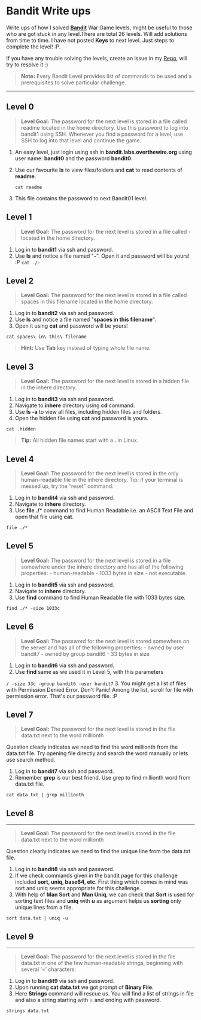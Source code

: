 Bandit Write ups
===================

Write ups of how I solved **[Bandit](http://overthewire.org/wargames/bandit/)** War Game levels, might be useful to those who are got stuck in any level.There are total 26 levels. Will add solutions from time to time.
I have not posted **Keys** to next level. Just steps to complete the level! :P.

If you have any trouble solving the levels, create an issue in my [Repo](https://github.com/harshdattani/Bandit-Writeups), will try to resolve it :)

> **Note:** Every Bandit Level provides list of commands to be used and a prerequisites to solve particular challenge. 

----------

Level 0
-------------
> **Level Goal:** 
The password for the next level is stored in a file called readme located in the home directory. Use this password to log into bandit1 using SSH. Whenever you find a password for a level, use SSH to log into that level and continue the game.

 1. An easy level, just login using ssh in **bandit.labs.overthewire.org** using user name: **bandit0** and the password **bandit0**.
 2. Use our favourite **ls** to view files/folders and **cat** to read contents of **readme**.
 
    `cat readme`
 3. This file contains the password to next Bandit01 level.

Level 1
-------------
> **Level Goal:** 
The password for the next level is stored in a file called - located in the home directory.

 1. Log in to **bandit1** via ssh and password.
 2. Use **ls** and notice a file named "**-**". Open it and password will be yours! :P
   `cat ./-`

Level 2
-------------

 > **Level Goal:** 
The password for the next level is stored in a file called spaces in this filename located in the home directory.

 1. Log in to **bandit2** via ssh and password.
 2. Use **ls** and notice a file named "**spaces in this filename**".
 3. Open it using **cat** and password will be yours!
 
   `cat spaces\ in\ this\ filename` 
 >**Hint:** Use **Tab** key instead of typing whole file name.

Level 3
-------------

 > **Level Goal:** 
The password for the next level is stored in a hidden file in the inhere directory.

 1. Log in to **bandit3** via ssh and password.
 2. Navigate to **inhere** directory using **cd** command.
 3. Use **ls -a** to view all files, including hidden files and folders.
 4. Open the hidden file using **cat** and password is yours.

 `cat .hidden`
 >**Tip:** All hidden file names start with a **.** in Linux.


Level 4
-------------

 > **Level Goal:** 
The password for the next level is stored in the only human-readable file in the inhere directory. Tip: if your terminal is messed up, try the “reset” command.

 1. Log in to **bandit4** via ssh and password.
 2. Navigate to **inhere** directory.
 2. Use **file ./*** command to find Human Readable i.e. an ASCII Text File and open that file using **cat**.

 `file ./*`

Level 5
-------------

 > **Level Goal:** 
The password for the next level is stored in a file somewhere under the inhere directory and has all of the following properties: - human-readable - 1033 bytes in size - not executable.

 1. Log in to **bandit5** via ssh and password.
 2. Navigate to **inhere** directory.
 2. Use **find** command to find Human Readable file with 1033 bytes size.

 `find ./* -size 1033c`

Level 6
-------------

 > **Level Goal:** 
The password for the next level is stored somewhere on the server and has all of the following properties: - owned by user bandit7 - owned by group bandit6 - 33 bytes in size

 1. Log in to **bandit6** via ssh and password.
 2. Use **find** same as we used it in Level 5, with this parameters

 `/ -size 33c -group bandit6 -user bandit7`
 3. You might get a list of files with Permission Denied Error. Don't Panic! Among the list, scroll for file with permission error. That's our password file. :P
 

Level 7
-------------

 > **Level Goal:** 
The password for the next level is stored in the file data.txt next to the word millionth

Question clearly indicates we need to find the word millionth from the data.txt file. Try opening file directly and search the word manually or lets use search method. 

 1. Log in to **bandit7** via ssh and password.
 2. Remember **grep** is our best friend. Use grep to find millionth word from data.txt file.

 `cat data.txt | grep millionth`
 
## Level 8
-------------

 > **Level Goal:** 
The password for the next level is stored in the file data.txt next to the word millionth

Question clearly indicates we need to find the unique line from the data.txt file.

 1. Log in to **bandit8** via ssh and password.
 2. If we check commands given in the bandit page for this challenge included **sort, uniq, base64, etc**. First thing which comes in mind was
sort and uniq seems appropriate for this challenge. 
3. With help of **Man Sort** and **Man Uniq**, we can check that **Sort** is used for sorting text files and **uniq** with **u** as argument helps us **sorting** only unique lines from a file.

 `sort data.txt | uniq -u`
 
 ## Level 9
-------------

 > **Level Goal:** 
The password for the next level is stored in the file data.txt in one of the few human-readable strings, beginning with several ‘=’ characters.


 1. Log in to **bandit9** via ssh and password.
 2. Upon running **cat data.txt** we got prompt of **Binary File**.
 3. Here **Strings** command will rescue us. You will find a list of strings in file and also a string starting with = and ending with password.

 `strings data.txt`